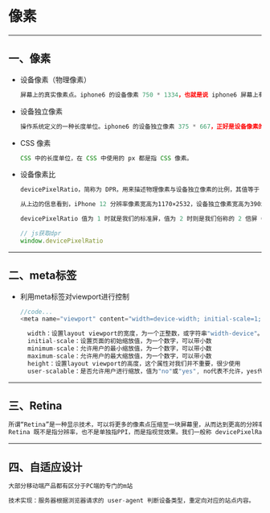 # 像素

------

## 一、像素

- 设备像素（物理像素）

  ```js
  屏幕上的真实像素点。iphone6 的设备像素 750 * 1334，也就是说 iphone6 屏幕上有 750 * 1334 个像素点。
  ```

- 设备独立像素

  ```js
  操作系统定义的一种长度单位。iphone6 的设备独立像素 375 * 667，正好是设备像素的一半。
  ```

- CSS 像素

  ```js
  CSS 中的长度单位，在 CSS 中使用的 px 都是指 CSS 像素。
  ```

- 设备像素比

  ```js
  devicePixelRatio，简称为 DPR，用来描述物理像素与设备独立像素的比例，其值等于 “物理像素 / 设备独立像素”。
  
  从上边的信息看到，iPhone 12 分辨率像素宽高为1170×2532，设备独立像素宽高为390x844，1170=390x3，2532=844x3，所以 iPhone12 的 DPR 为 3。
  
  devicePixelRatio 值为 1 时就是我们的标准屏，值为 2 时则是我们俗称的 2 倍屏（2x），同样 3 就是 3 倍屏（3x）。
  
  // js获取dpr
  window.devicePixelRatio
  ```

------

## 二、meta标签

- 利用meta标签对viewport进行控制

  ```js
  //code...
  <meta name="viewport" content="width=device-width; initial-scale=1; maximum-scale=1; minimum-scale=1; user-scalable=no;">
  
    width：设置layout viewport的宽度，为一个正整数，或字符串"width-device"。
    initial-scale：设置页面的初始缩放值，为一个数字，可以带小数
  	minimum-scale：允许用户的最小缩放值，为一个数字，可以带小数
  	maximum-scale：允许用户的最大缩放值，为一个数字，可以带小数
  	height：设置layout viewport的高度，这个属性对我们并不重要，很少使用
  	user-scalable：是否允许用户进行缩放，值为"no"或"yes", no代表不允许，yes代表允许
  ```

------

## 三、Retina

```js
所谓“Retina”是一种显示技术，可以将更多的像素点压缩至一块屏幕里，从而达到更高的分辨率并提高屏幕显示的细腻程度。这种分辨率在正常观看距离下足以使人肉眼无法分辨其中的单独像素。
Retina 既不是指分辨率，也不是单独指PPI，而是指视觉效果。我们一般称 devicePixelRatio 大于或等于2的屏幕为 Retina 屏幕(r 屏)，否则为 非 r 屏。
```

------

## 四、自适应设计

```js
大部分移动端产品都有区分于PC端的专门的m站

技术实现：服务器根据浏览器请求的 user-agent 判断设备类型，重定向对应的站点内容。
```

